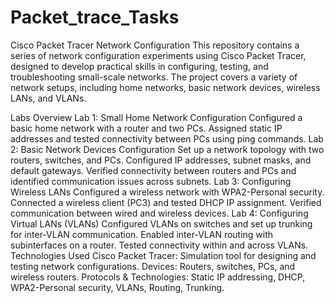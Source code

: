 # Packet_trace_Tasks

Cisco Packet Tracer Network Configuration
This repository contains a series of network configuration experiments using Cisco Packet Tracer, designed to develop practical skills in configuring, testing, and troubleshooting small-scale networks. The project covers a variety of network setups, including home networks, basic network devices, wireless LANs, and VLANs.

Labs Overview
Lab 1: Small Home Network Configuration
Configured a basic home network with a router and two PCs.
Assigned static IP addresses and tested connectivity between PCs using ping commands.
Lab 2: Basic Network Devices Configuration
Set up a network topology with two routers, switches, and PCs.
Configured IP addresses, subnet masks, and default gateways.
Verified connectivity between routers and PCs and identified communication issues across subnets.
Lab 3: Configuring Wireless LANs
Configured a wireless network with WPA2-Personal security.
Connected a wireless client (PC3) and tested DHCP IP assignment.
Verified communication between wired and wireless devices.
Lab 4: Configuring Virtual LANs (VLANs)
Configured VLANs on switches and set up trunking for inter-VLAN communication.
Enabled inter-VLAN routing with subinterfaces on a router.
Tested connectivity within and across VLANs.
Technologies Used
Cisco Packet Tracer: Simulation tool for designing and testing network configurations.
Devices: Routers, switches, PCs, and wireless routers.
Protocols & Technologies: Static IP addressing, DHCP, WPA2-Personal security, VLANs, Routing, Trunking.
